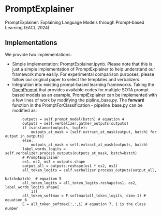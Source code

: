 # PromptExplainer

PromptExplainer: Explaining Language Models through Prompt-based Learning (EACL 2024)

## Implementations

We provide two implementations:
* Simple implementation: PromptExplainer.ipynb. Please note that this is just a simple implementation of PromptExplainer to help understand our framework more easily. For experimental comparison purposes, please follow our original paper to select the templates and verbalizers.
* Integration into existing prompt-based learning frameworks. Taking the [OpenPrompt](https://github.com/thunlp/OpenPrompt) that provides available codes for multiple SOTA prompt-based models as an example, PromptExplainer can be implemented with a few lines of work by modifying the pipline_base.py. The **forward** function in the PromptForClassification - pipeline_base.py can be modified as:

```
        outputs = self.prompt_model(batch) # equation 4
        outputs = self.verbalizer.gather_outputs(outputs)
        if isinstance(outputs, tuple):
            outputs_at_mask = [self.extract_at_mask(output, batch) for output in outputs]
        else:
            outputs_at_mask = self.extract_at_mask(outputs, batch)
        label_words_logits = self.verbalizer.process_outputs(outputs_at_mask, batch=batch)
        # PromptExplainer
        os1, os2, os3 = outputs.shape
        output_all = outputs.reshape(os1 * os2, os3)
        all_token_logits = self.verbalizer.process_outputs(output_all,
                                                           batch=batch)  # equation 5
        all_token_logits = all_token_logits.reshape(os1, os2, label_words_logits.shape[
            1])
        all_token_softmax = F.softmax(all_token_logits, dim=-1) # equation 6
        E = all_token_softmax[:,:,i] # equation 7, i is the class number
```
